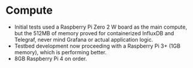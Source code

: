 # Compute

- Initial tests used a Raspberry Pi Zero 2 W board as the main compute, but the 512MB of memory proved for containerized InfluxDB and Telegraf, never mind Grafana or actual application logic. 
- Testbed development now proceeding with a Raspberry Pi 3+ (1GB memory), which is performing better. 
- 8GB Raspberry Pi 4 on order.